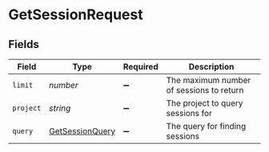 # GetSessionRequest


## Fields

| Field                                                         | Type                                                          | Required                                                      | Description                                                   |
| ------------------------------------------------------------- | ------------------------------------------------------------- | ------------------------------------------------------------- | ------------------------------------------------------------- |
| `limit`                                                       | *number*                                                      | :heavy_minus_sign:                                            | The maximum number of sessions to return                      |
| `project`                                                     | *string*                                                      | :heavy_minus_sign:                                            | The project to query sessions for                             |
| `query`                                                       | [GetSessionQuery](../../models/operations/getsessionquery.md) | :heavy_minus_sign:                                            | The query for finding sessions                                |